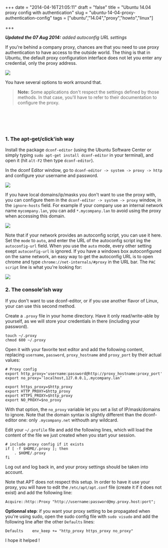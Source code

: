 +++
date = "2014-04-16T21:05:11"
draft = "false"
title = "Ubuntu 14.04 proxy config with authentication"
slug = "ubuntu-14-04-proxy-authentication-config"
tags = ["ubuntu","14.04","proxy","howto","linux"]

+++

<strong>*Updated the 07 Aug 2014:</strong> added autoconfig URL settings*

If you're behind a company proxy, chances are that you need to use proxy authentication to have access to the outside world. The thing is that in Ubuntu, the default proxy configuration interface does not let you enter any credential, only the proxy address.

![](/content/images/2014/Apr/network_config.png)

You have several options to work arround that.

> <strong>Note:</strong> Some applications don't respect the settings defined by those methods. In that case, you'll have to refer to their documentation to configure the proxy.

<script async src="//pagead2.googlesyndication.com/pagead/js/adsbygoogle.js"></script>
<!-- Test ad -->
<ins class="adsbygoogle"
     style="display:inline-block;width:468px;height:60px"
     data-ad-client="ca-pub-9470959665799736"
     data-ad-slot="7479486209"></ins>
<script>
(adsbygoogle = window.adsbygoogle || []).push({});
</script>

### 1. The apt-get/click'ish way

Install the package `dconf-editor` (using the Ubuntu Software Center or simply typing `sudo apt-get install dconf-editor` in your terminal), and open it (hit `alt-F2` then type `dconf-editor`).

In the dconf Editor window, go to `dconf-editor -> system -> proxy -> http` and configure your username and password.

![](/content/images/2014/Apr/proxy_config.png)

If you have local domains/ip/masks you don't want to use the proxy with, you can configure them in the `dconf-editor -> system -> proxy` window, in the `ignore-hosts` field. For example if your company use an internal network name `mycompany.lan`, you can add `*.mycompany.lan` to avoid using the proxy when accessing this domain.

![](/content/images/2014/Apr/no_proxy.png)

Note that if your network provides an autoconfig script, you can use it here. Set the `mode` to `auto`, and enter the URL of the autoconfig script ing the `autoconfig-url` field. When you use the `auto` mode, every other setting exept `autoconfig-url` is ignored. If you have a windows box autoconfigured on the same network, an easy way to get the autoconfig URL is to open chrome and type `chrome://net-internals/#proxy` in the URL bar. The `PAC script` line is what you're looking for:

![](/content/images/2014/Aug/proxy-autoconfig-url.png)

### 2. The console'ish way

If you don't want to use dconf-editor, or if you use another flavor of Linux, your can use this second method.

Create a `.proxy` file in your home directory. Have it only read/write-able by yourself, as we will store your credentials in there (including your password).

	touch ~/.proxy
    chmod 600 ~/.proxy

Open it with your favorite text editor and add the following content, replacing `username`, `password`, `proxy_hostname` and `proxy_port` by their actual values:

	# Proxy config
	export http_proxy='username:password@http://proxy_hostname:proxy_port'
	export no_proxy=’localhost,127.0.0.1,.mycompany.lan’

	export https_proxy=$http_proxy
	export HTTP_PROXY=$http_proxy
	export HTTPS_PROXY=$http_proxy
	export NO_PROXY=$no_proxy

With that option, the `no_proxy` variable let you set a list of IP/mask/domains to ignore. Note that the domain syntax is slightly different than the dconf-editor one: only `.mycompany.net` withouth any wildcard.

Edit your `~/.profile` file and add the following lines, which will load the content of the file we just created when you start your session.


	# include proxy config if it exists
	if [ -f $HOME/.proxy ]; then
	    . $HOME/.proxy
	fi

Log out and log back in, and your proxy settings should be taken into account.

Note that APT does not respect this setup. In order to have it use your proxy, you will have to edit the `/etc/apt/apt.conf` file (create it if it does not exist) and add the following line:

	Acquire::http::Proxy "http://username:password@my.proxy.host:port";

<strong>Optionnal step</strong>: if you want your proxy setting to be propagated when you're using sudo, open the sudo config file with `sudo visudo` and add the following line after the other `Defaults` lines:

	Defaults    env_keep += "http_proxy https_proxy no_proxy"
    

I hope it helped !

<script async src="//pagead2.googlesyndication.com/pagead/js/adsbygoogle.js"></script>
<!-- In article -->
<ins class="adsbygoogle"
     style="display:inline-block;width:468px;height:60px"
     data-ad-client="ca-pub-9470959665799736"
     data-ad-slot="4075034603"></ins>
<script>
(adsbygoogle = window.adsbygoogle || []).push({});
</script>
